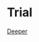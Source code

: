 # Trial

<a href="https://rawgit.com/tandrone/tandrone.github.io/master/deeper/deeperscript.html" target="_blank">Deeper</a>
